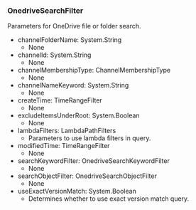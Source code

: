 ### OnedriveSearchFilter
Parameters for OneDrive file or folder search.

- channelFolderName: System.String
  - None
- channelId: System.String
  - None
- channelMembershipType: ChannelMembershipType
  - None
- channelNameKeyword: System.String
  - None
- createTime: TimeRangeFilter
  - None
- excludeItemsUnderRoot: System.Boolean
  - None
- lambdaFilters: LambdaPathFilters
  - Parameters to use lambda filters in query.
- modifiedTime: TimeRangeFilter
  - None
- searchKeywordFilter: OnedriveSearchKeywordFilter
  - None
- searchObjectFilter: OnedriveSearchObjectFilter
  - None
- useExactVersionMatch: System.Boolean
  - Determines whether to use exact version match query.
